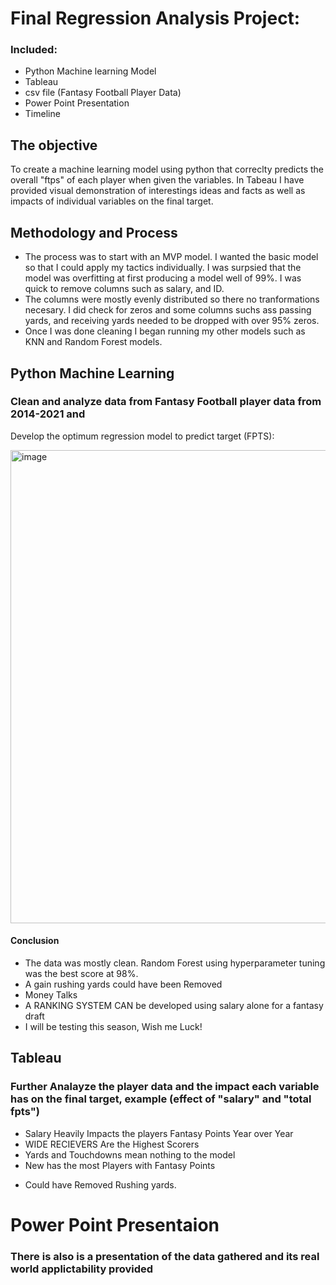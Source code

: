 


# Final Regression Analysis Project: 
### Included:
  - Python Machine learning Model
  - Tableau
  - csv file (Fantasy Football Player Data)
  - Power Point Presentation
  - Timeline
  
 
## The objective
To create a machine learning model using python that correclty predicts the overall "ftps" of each player when given the variables. In Tabeau I have provided visual demonstration of interestings ideas and facts as well as impacts of individual variables on the final target.  

## Methodology and Process
 - The process was to start with an MVP model. I wanted the basic model so that I could apply my tactics individually. I was surpsied that the model was overfitting at first producing a model well of 99%. I was quick to remove columns such as salary, and ID. 
 - The columns were mostly evenly distributed so there no tranformations necesary. I did check for zeros and some columns suchs ass passing yards, and receiving yards needed to be dropped with over 95% zeros.
 - Once I was done cleaning I began running my other models such as KNN and Random Forest models.


## Python Machine Learning
### Clean and analyze data from Fantasy Football player data from 2014-2021 and 
Develop the optimum regression model to predict target (FPTS):

<img width="757" alt="image" src="https://user-images.githubusercontent.com/89196154/188275408-00cfd049-6bc5-44ee-a13c-ae54e91725ad.png">


#### Conclusion
 - The data was mostly clean. Random Forest using hyperparameter tuning was the best score at 98%. 
 - A
 gain rushing yards could have been Removed
 - Money Talks
 - A RANKING SYSTEM CAN be developed using salary alone for a fantasy draft
 - I will be testing this season, Wish me Luck!


 
## Tableau 
### Further Analayze the player data and the impact each variable has on the final target, example (effect of "salary" and "total fpts")
 - Salary Heavily Impacts the players Fantasy Points Year over Year
 - WIDE RECIEVERS Are the Highest Scorers
 - Yards and Touchdowns mean nothing to the model
 - New has the most Players with Fantasy Points

 * Could have Removed Rushing yards.

# Power Point Presentaion
###  There is also is a presentation of the data gathered and its real world applictability provided
